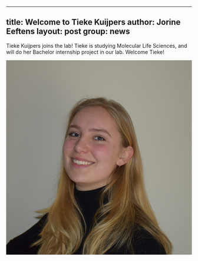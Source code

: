 
---
title: Welcome to Tieke Kuijpers
author: Jorine Eeftens
layout: post
group: news
---

Tieke Kuijpers joins the lab! Tieke is studying Molecular Life Sciences, and will do her Bachelor internship project in our lab. 
Welcome Tieke!


![tiekesfirstday](/static/img/members/tieke.jpg "tiekesfirstday")
